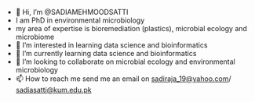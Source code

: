 - 👋 Hi, I’m @SADIAMEHMOODSATTI
- I am PhD in environmental microbiology
- my area of expertise is bioremediation (plastics), microbial ecology and microbiome
- 👀 I’m interested in learning data science and bioinformatics 
- 🌱 I’m currently learning data science and bioinformatics
- 💞️ I’m looking to collaborate on microbial ecology and environmental microbiology
- 📫 How to reach me send me an email on sadiraja_19@yahoo.com/ sadiasatti@kum.edu.pk

<!---
SADIAMEHMOODSATTI/SADIAMEHMOODSATTI is a ✨ special ✨ repository because its `README.md` (this file) appears on your GitHub profile.
You can click the Preview link to take a look at your changes.
--->
